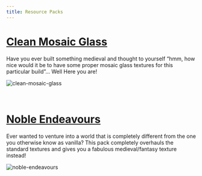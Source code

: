 ```yaml
---
title: Resource Packs
---
```


# [Clean Mosaic Glass](/resource-packs/clean-mosaic-glass)

Have you ever built something medieval and thought to yourself “hmm, how nice would it be to have some proper mosaic glass textures for this particular build”… Well Here you are!

![clean-mosaic-glass](https://github.com/Scarlet-Dynasty/scarlet-dynasty.github.io/assets/99989764/4d487411-9692-4765-aabe-5a188dad1661)

<br>

# [Noble Endeavours](/resource-packs/noble-endeavours)

Ever wanted to venture into a world that is completely different from the one you otherwise know as vanilla? This pack completely overhauls the standard textures and gives you a fabulous medieval/fantasy texture instead!

![noble-endeavours](https://github.com/Scarlet-Dynasty/scarlet-dynasty.github.io/assets/99989764/c691bb0b-a4e5-4540-9e95-c1f9a1a028de)

<br>
<br>
<br>
